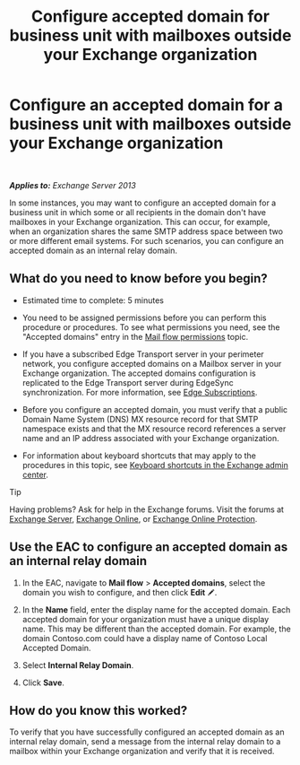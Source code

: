 ﻿---
title: 'Configure accepted domain for business unit with mailboxes outside your Exchange organization'
TOCTitle: Configure an accepted domain for a business unit with mailboxes outside your Exchange organization
ms:assetid: ff46310b-5392-4eac-97bc-d39d397e1ce1
ms:mtpsurl: https://technet.microsoft.com/en-us/library/JJ657737(v=EXCHG.150)
ms:contentKeyID: 49300759
ms.date: 12/09/2016
mtps_version: v=EXCHG.150
---

# Configure an accepted domain for a business unit with mailboxes outside your Exchange organization

 

_**Applies to:** Exchange Server 2013_


In some instances, you may want to configure an accepted domain for a business unit in which some or all recipients in the domain don't have mailboxes in your Exchange organization. This can occur, for example, when an organization shares the same SMTP address space between two or more different email systems. For such scenarios, you can configure an accepted domain as an internal relay domain.

## What do you need to know before you begin?

  - Estimated time to complete: 5 minutes

  - You need to be assigned permissions before you can perform this procedure or procedures. To see what permissions you need, see the "Accepted domains" entry in the [Mail flow permissions](mail-flow-permissions-exchange-2013-help.md) topic.

  - If you have a subscribed Edge Transport server in your perimeter network, you configure accepted domains on a Mailbox server in your Exchange organization. The accepted domains configuration is replicated to the Edge Transport server during EdgeSync synchronization. For more information, see [Edge Subscriptions](edge-subscriptions-exchange-2013-help.md).

  - Before you configure an accepted domain, you must verify that a public Domain Name System (DNS) MX resource record for that SMTP namespace exists and that the MX resource record references a server name and an IP address associated with your Exchange organization.

  - For information about keyboard shortcuts that may apply to the procedures in this topic, see [Keyboard shortcuts in the Exchange admin center](keyboard-shortcuts-in-the-exchange-admin-center-2013-help.md).


> [!TIP]
> Having problems? Ask for help in the Exchange forums. Visit the forums at <A href="https://go.microsoft.com/fwlink/p/?linkid=60612">Exchange Server</A>, <A href="https://go.microsoft.com/fwlink/p/?linkid=267542">Exchange Online</A>, or <A href="https://go.microsoft.com/fwlink/p/?linkid=285351">Exchange Online Protection</A>.



## Use the EAC to configure an accepted domain as an internal relay domain

1.  In the EAC, navigate to **Mail flow** \> **Accepted domains**, select the domain you wish to configure, and then click **Edit** ![Edit icon](images/JJ218640.6f53ccb2-1f13-4c02-bea0-30690e6ea71d(EXCHG.150).gif "Edit icon").

2.  In the **Name** field, enter the display name for the accepted domain. Each accepted domain for your organization must have a unique display name. This may be different than the accepted domain. For example, the domain Contoso.com could have a display name of Contoso Local Accepted Domain.

3.  Select **Internal Relay Domain**.

4.  Click **Save**.

## How do you know this worked?

To verify that you have successfully configured an accepted domain as an internal relay domain, send a message from the internal relay domain to a mailbox within your Exchange organization and verify that it is received.

